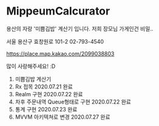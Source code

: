 # MippeumCalcurator

용산의 자랑 '미쁨김밥' 계산기 입니다. 저희 장모님 가게인건 비밀..

서울 용산구 효창원로 101-2 
02-793-4540

https://place.map.kakao.com/2099038803

많이 사랑해주세요! :D

1. 미쁨김밥 계산기
2. Rx 접목 2020.07.21 완료 
3. Realm 구현 2020.07.22 완료 
4. 차후 주문내역 Queue형태로 구현 2020.07.22 완료 
5. 통계 구현 2020.07.23 완료 
6. MVVM 아키텍쳐로 변경 2020.07.27 완료 
